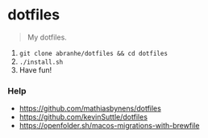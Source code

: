 # dotfiles

> My dotfiles.

1. `git clone abranhe/dotfiles && cd dotfiles`
2. `./install.sh`
3. Have fun!

### Help

- https://github.com/mathiasbynens/dotfiles
- https://github.com/kevinSuttle/dotfiles
- https://openfolder.sh/macos-migrations-with-brewfile
